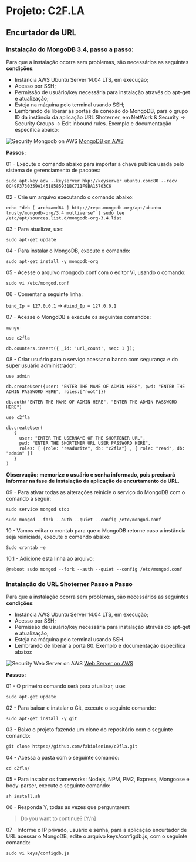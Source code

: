 # Projeto: C2F.LA

## Encurtador de URL

### Instalação do MongoDB 3.4, passo a passo:

Para que a instalação ocorra sem problemas, são necessários as seguintes **condições**:

* Instância AWS Ubuntu Server 14.04 LTS, em execução;
* Acesso por SSH;
* Permissão de usuário/key necessária para instalação através do apt-get e atualização;
* Esteja na máquina pelo terminal usando SSH;
* Lembrando de liberar as portas de conexão do MongoDB, para o grupo ID da instância da aplicação URL Shoterner, em NetWork & Security -> Security Groups -> Edit inbound rules. Exemplo e documentação especifica abaixo:

![Security Mongodb on AWS](http://docs.aws.amazon.com/quickstart/latest/mongodb/images/inbound-rules.png)
[MongoDB on AWS](http://docs.aws.amazon.com/quickstart/latest/mongodb/security.html)


**Passos:**

01 - Execute o comando abaixo para importar a chave pública usada pelo sistema de gerenciamento de pacotes:

`sudo apt-key adv --keyserver hkp://keyserver.ubuntu.com:80 --recv 0C49F3730359A14518585931BC711F9BA15703C6`

02 - Crie um arquivo executando o comando abaixo:

`echo "deb [ arch=amd64 ] http://repo.mongodb.org/apt/ubuntu trusty/mongodb-org/3.4 multiverse" | sudo tee /etc/apt/sources.list.d/mongodb-org-3.4.list`

03 - Para atualizar, use:  

`sudo apt-get update`

04 - Para instalar o MongoDB, execute o comando:

`sudo apt-get install -y mongodb-org`

05 - Acesse o arquivo mongodb.conf com o editor Vi, usando o comando:

`sudo vi /etc/mongod.conf`

06 - Comentar a seguinte linha:

`bind_Ip = 127.0.0.1` -> `#bind_Ip = 127.0.0.1`

07 - Acesse o MongoDB e execute os seguintes comandos:

`mongo`

`use c2fla`

`db.counters.insert({ _id: 'url_count', seq: 1 });`

08 - Criar usuário para o serviço acessar o banco com segurança e do super usuário administrador:

```
use admin

db.createUser({user: "ENTER THE NAME OF ADMIN HERE", pwd: "ENTER THE ADMIN PASSWORD HERE", roles:["root"]})

db.auth("ENTER THE NAME OF ADMIN HERE", "ENTER THE ADMIN PASSWORD HERE")

use c2fla

db.createUser(
   {
     user: "ENTER THE USERNAME OF THE SHORTENER URL",
     pwd: "ENTER THE SHORTENER URL USER PASSWORD HERE",
     roles: [ {role: "readWrite", db: "c2fla"} , { role: "read", db: "admin" }]
   }
)
```
**Observação: memorize o usuário e senha informado, pois precisará informar na fase de instalação da aplicação de encurtamento de URL.**


09 - Para ativar todas as alterações reinicie o serviço do MongoDB com o comando a seguir:

`sudo service mongod stop`

`sudo mongod --fork --auth --quiet --config /etc/mongod.conf`

10 - Vamos editar o crontab para que o MongoDB retorne caso a instância seja reiniciada, execute o comendo abaixo:

`Sudo crontab –e`

 10.1 - Adicione esta linha ao arquivo:

`@reboot sudo mongod --fork --auth --quiet --config /etc/mongod.conf`


### Instalação do URL Shoterner Passo a Passo

Para que a instalação ocorra sem problemas, são necessários as seguintes **condições**:

* Instância AWS Ubuntu Server 14.04 LTS, em execução;
* Acesso por SSH;
* Permissão de usuário/key necessária para instalação através do apt-get e atualização;
* Esteja na máquina pelo terminal usando SSH.
* Lembrando de liberar a porta 80. Exemplo e documentação especifica abaixo:

![Security Web Server on AWS](https://s3.us-east-2.amazonaws.com/lenines/c2fla/images/Captura+de+Tela+2017-11-11+às+18.25.05.png)
[Web Server on AWS](http://docs.aws.amazon.com/pt_br/AWSEC2/latest/UserGuide/security-group-rules-reference.html)

**Passos:**

01 - O primeiro comando será para atualizar, use:  

`sudo apt-get update`

02 - Para baixar e instalar o Git, execute o seguinte comando:

`sudo apt-get install -y git`

03 - Baixo o projeto fazendo um clone do repositório com o seguinte comando:   

 `git clone https://github.com/fabiolenine/c2fla.git`

04 - Acessa a pasta com o seguinte comando:

`cd c2fla/`

05 - Para instalar os frameworks: Nodejs, NPM, PM2, Express, Mongoose e body-parser, execute o seguinte comando:

`sh install.sh`

06 - Responda Y, todas as vezes que perguntarem:

>Do you want to continue? [Y/n]

07 - Informe o IP privado, usuário e senha, para a aplicação encurtador de URL acessar o MongoDB, edite o arquivo keys/configdb.js, com o seguinte comando:

`sudo vi keys/configdb.js`
